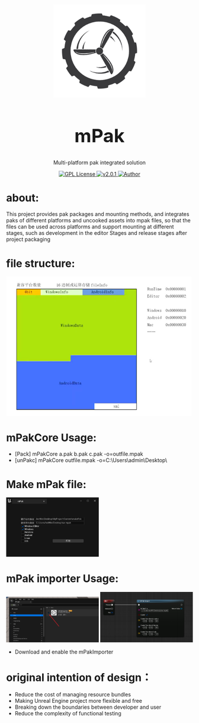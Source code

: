 
<p align="center">
<img src="./img/logo.png" width="250px"></img>
</p>
<h1 align="center" style="font-size:50px;font-weight:bold">mPak</h1>
<p align="center">Multi-platform pak integrated solution</p>
<p align="center">
    <a href="https://github.com/">
        <img src="https://img.shields.io/badge/license-Apach-blue" alt="GPL License" />
    </a>
    <a href="">
        <img src="https://img.shields.io/badge/version-v2.0.1-green" alt="v2.0.1">
    </a> 
    <a href="https://github.com/BruceAKABear">
        <img src="https://img.shields.io/badge/author-hotMonk-blueviolet" alt="Author">
    </a>
</p>

# about:

This project provides pak packages and mounting methods, and integrates paks of different platforms and uncooked assets into mpak files, so that the files can be used across platforms and support mounting at different stages, such as development in the editor Stages and release stages after project packaging


# file structure:
<img src="./img/FileStructure.jpg" width="500px"></img>

# mPakCore Usage:
- [Pack]	mPakCore a.pak b.pak c.pak -o=outfile.mpak
- [unPakc]  mPakCore outfile.mpak -o=C:\Users\admin\Desktop\		 

# Make mPak file:
 <img src="./img/makeMPak.png" width="250px"></img>


# mPak importer Usage:
<img src="./img/mPakImporter.png" width="250px"></img>
<img src="./img/mPakImporter1.png" width="250px"></img>

- Download and enable the mPakImporter



# original intention of design：
- Reduce the cost of managing resource bundles
- Making Unreal Engine project more flexible and free
- Breaking down the boundaries between developer and user
- Reduce the complexity of functional testing
